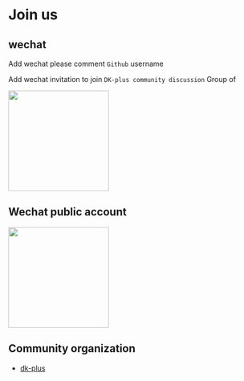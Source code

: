 # Join us

## wechat

Add wechat please comment `Github` username

Add wechat invitation to join `DK-plus community discussion` Group of

<img height="200px"  src="https://oss.cadwaladerss.com/dk-plus/images/wxcrcoder.jpg">

## Wechat public account

<img height="200px"  src="https://oss.cadwaladerss.com/dk-plus/images/qrcode_for_gh_c44b7def7e9f_258.jpg">

## Community organization

- [dk-plus](https://github.com/dk-plus-ui/dk-plus-ui)

